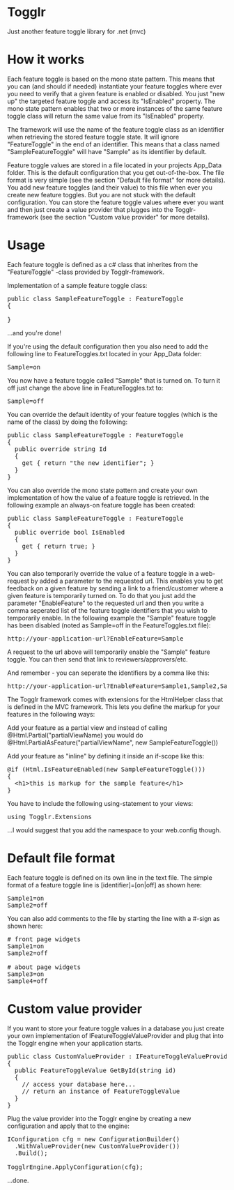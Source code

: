 Togglr
======
Just another feature toggle library for .net (mvc)

How it works
======
Each feature toggle is based on the mono state pattern. This means that you can (and should if needed) instantiate your feature toggles where ever you need to verify that a given feature is enabled or disabled. You just "new up" the targeted feature toggle and access its "IsEnabled" property. The mono state pattern enables that two or more instances of the same feature toggle class will return the same value from its "IsEnabled" property. 

The framework will use the name of the feature toggle class as an identifier when retrieving the stored feature toggle state. It will ignore "FeatureToggle" in the end of an identifier. This means that a class named "SampleFeatureToggle" will have "Sample" as its identifier by default.

Feature toggle values are stored in a file located in your projects App_Data folder. This is the default configuration that you get out-of-the-box. The file format is very simple (see the section "Default file format" for more details). You add new feature toggles (and their value) to this file when ever you create new feature toggles. But you are not stuck with the default configuration. You can store the feature toggle values where ever you want and then just create a value provider that plugges into the Togglr-framework (see the section "Custom value provider" for more details).

Usage
======
Each feature toggle is defined as a c# class that inherites from the "FeatureToggle" -class provided by Togglr-framework.

Implementation of a sample feature toggle class:

<pre>
public class SampleFeatureToggle : FeatureToggle
{

}
</pre>

...and you're done!

If you're using the default configuration then you also need to add the following line to FeatureToggles.txt located in your App_Data folder:

<pre>Sample=on</pre>

You now have a feature toggle called "Sample" that is turned on. To turn it off just change the above line in FeatureToggles.txt to:

<pre>Sample=off</pre>

You can override the default identity of your feature toggles (which is the name of the class) by doing the following:

<pre>
public class SampleFeatureToggle : FeatureToggle
{
  public override string Id
  {
    get { return "the new identifier"; }
  }
}
</pre>

You can also override the mono state pattern and create your own implementation of how the value of a feature toggle is retrieved. In the following example an always-on feature toggle has been created:

<pre>
public class SampleFeatureToggle : FeatureToggle
{
  public override bool IsEnabled
  {
    get { return true; }
  }
}
</pre>

You can also temporarily override the value of a feature toggle in a web-request by added a parameter to the requested url. This enables you to get feedback on a given feature by sending a link to a friend/customer where a given feature is temporarily turned on. To do that you just add the parameter "EnableFeature" to the requested url and then you write a comma seperated list of the feature toggle identifiers that you wish to temporarily enable. In the following example the "Sample" feature toggle has been disabled (noted as Sample=off in the FeatureToggles.txt file):

<pre>http://your-application-url?EnableFeature=Sample</pre>

A request to the url above will temporarily enable the "Sample" feature toggle. You can then send that link to reviewers/approvers/etc.

And remember - you can seperate the identifiers by a comma like this:

<pre>http://your-application-url?EnableFeature=Sample1,Sample2,Sample3</pre>

The Togglr framework comes with extensions for the HtmlHelper class that is defined in the MVC framework. This lets you define the markup for your features in the following ways:

Add your feature as a partial view and instead of calling @Html.Partial("partialViewName) you would do @Html.PartialAsFeature("partialViewName", new SampleFeatureToggle())

Add your feature as "inline" by defining it inside an if-scope like this:

<pre>
@if (Html.IsFeatureEnabled(new SampleFeatureToggle()))
{
  &lt;h1&gt;this is markup for the sample feature&lt;/h1&gt;
}
</pre>

You have to include the following using-statement to your views:

<pre>using Togglr.Extensions</pre>

...I would suggest that you add the namespace to your web.config though.

Default file format
======
Each feature toggle is defined on its own line in the text file. The simple format of a feature toggle line is [identifier]=[on|off] as shown here:

<pre>
Sample1=on
Sample2=off
</pre>

You can also add comments to the file by starting the line with a #-sign as shown here:

<pre>
# front page widgets
Sample1=on
Sample2=off

# about page widgets
Sample3=on
Sample4=off
</pre>

Custom value provider
======
If you want to store your feature toggle values in a database you just create your own implementation of IFeatureToggleValueProvider and plug that into the Togglr engine when your application starts.

<pre>
public class CustomValueProvider : IFeatureToggleValueProvider
{
  public FeatureToggleValue GetById(string id)
  {
    // access your database here...
    // return an instance of FeatureToggleValue
  }
}
</pre>

Plug the value provider into the Togglr engine by creating a new configuration and apply that to the engine:

<pre>
IConfiguration cfg = new ConfigurationBuilder()
  .WithValueProvider(new CustomValueProvider())
  .Build();

TogglrEngine.ApplyConfiguration(cfg);
</pre>

...done.
